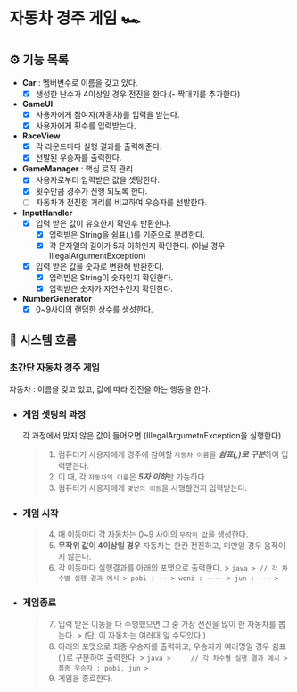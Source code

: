 # 자동차 경주 게임 🏎️

## ⚙️ 기능 목록

- **Car** : 멤버변수로 이름을 갖고 있다.
    - [x] 생성한 난수가 4이상일 경우 전진을 한다.(- 짝대기를 추가한다)
- **GameUI**
    - [x] 사용자에게 참여자(자동차)를 입력을 받는다.
    - [x] 사용자에게 횟수를 입력받는다.
- **RaceView**
    - [x] 각 라운드마다 실행 결과를 출력해준다.
    - [x] 선발된 우승자를 출력한다.
- **GameManager** : 핵심 로직 관리
    - [x] 사용자로부터 입력받은 값을 셋팅한다.
    - [x] 횟수만큼 경주가 진행 되도록 한다.
    - [ ] 자동차가 전진한 거리를 비교하여 우승자를 선발한다.
- **InputHandler**
    - [x] 입력 받은 값이 유효한지 확인후 반환한다.
        - [x] 입력받은 String을 쉼표(,)를 기준으로 분리한다.
        - [x] 각 문자열의 길이가 5자 이하인지 확인한다. (아닐 경우 IllegalArgumentException)
    - [x] 입력 받은 값을 숫자로 변환해 반환한다.
        - [x] 입력받은 String이 숫자인지 확인한다.
        - [x] 입력받은 숫자가 자연수인지 확인한다.
- **NumberGenerator**
    - [x] 0~9사이의 랜덤한 상수를 생성한다.

## 🔎 시스템 흐름

### 초간단 자동차 경주 게임

자동차 : 이름을 갖고 있고, 값에 따라 전진을 하는 행동을 한다.

* ### 게임 셋팅의 과정
  각 과정에서 맞지 않은 값이 들어오면 (IllegalArgumetnException을 실행한다)
  > 1. 컴퓨터가 사용자에게 경주에 참여할 `자동차 이름`을 ***쉼표(,)로 구분***하여 입력받는다.
  > 2. 이 때, 각 `자동차의 이름`은 ***5자 이하***만 가능하다
  > 3. 컴퓨터가 사용자에게 `몇번의 이동`을 시행할건지 입력받는다.

* ### 게임 시작
  > 4. 매 이동마다 각 자동차는 0~9 사이의 `무작위 값`을 생성한다.
  > 5. **무작위 값이 4이상일 경우** 자동차는 한칸 전진하고, 미만일 경우 움직이지 않는다.
  > 6. 각 이동마다 실행결과를 아래의 포맷으로 출력한다.
       >     ```java
       > // 각 차수별 실행 결과 예시
       > pobi : --
       > woni : ----
       > jun : ---
       >     ```

* ### 게임종료
  > 7. 입력 받은 이동을 다 수행했으면 그 중 가장 전진을 많이 한 자동차를 뽑는다.
       > (단, 이 자동차는 여러대 일 수도있다.)
  > 8. 아래의 포맷으로 최종 우승자를 출력하고, 우승자가 여러명일 경우 쉼표(,)로 구분하여 출력한다.
       >     ```java
       >     // 각 차수별 실행 결과 예시
       >     최종 우승자 : pobi, jun
       >     ```
  > 9. 게임을 종료한다.
